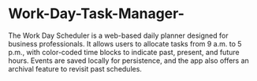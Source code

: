 # Work-Day-Task-Manager-
The Work Day Scheduler is a web-based daily planner designed for business professionals. It allows users to allocate tasks from 9 a.m. to 5 p.m., with color-coded time blocks to indicate past, present, and future hours. Events are saved locally for persistence, and the app also offers an archival feature to revisit past schedules.
